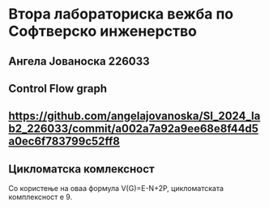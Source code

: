 # Втора лабораториска вежба по Софтверско инженерство
## Ангела Јованоска 226033
## Control Flow graph
## https://github.com/angelajovanoska/SI_2024_lab2_226033/commit/a002a7a92a9ee68e8f44d5a0ec6f783799c52ff8
## Цикломатска комлексност
Со користење на оваа формула V(G)=E-N+2P, цикломатската комплексност е 9.
